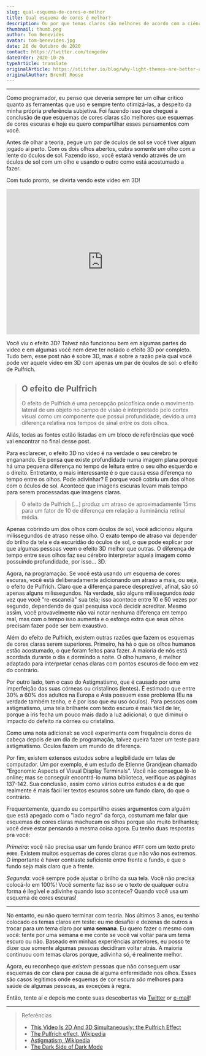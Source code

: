 ```yaml
---
slug: qual-esquema-de-cores-e-melhor
title: Qual esquema de cores é melhor?
description: Ou por que temas claros são melhores de acordo com a ciência.
thumbnail: thumb.png
author: Tom Benevides
avatar: tom-benevides.jpg
date: 26 de Outubro de 2020
contact: https://twitter.com/tongedev
dateOrder: 2020-10-26
typeArticle: translate
originalArticle: https://stitcher.io/blog/why-light-themes-are-better-according-to-science
originalAuthor: Brendt Roose
---
```

***

Como programador, eu penso que deveria sempre ter um olhar crítico quanto as ferramentas que uso e sempre tento otimizá-las, a despeito da minha própria preferência subjetiva. Foi fazendo isso que cheguei a conclusão de que esquemas de cores claras são melhores que esquemas de cores escuras  e hoje eu quero compartilhar esses pensamentos com você.

Antes de olhar a teoria, pegue um par de óculos de sol se você tiver algum jogado aí perto. Com os dois olhos abertos, cubra somente _um_ olho com a lente do óculos de sol. Fazendo isso, você estará vendo através de um óculos de sol com um olho e usando o outro como está acostumado a fazer.

Com tudo pronto, se divirta vendo este video em 3D!

<iframe width="100%" height="380" src="https://www.youtube.com/embed/IZdWlXjhMo4" frameborder="0" allow="accelerometer; autoplay; clipboard-write; encrypted-media; gyroscope; picture-in-picture" allowfullscreen></iframe>

Você viu o efeito 3D? Talvez não funcionou bem em algumas partes do video e em algumas você nem deve ter notado o efeito 3D por completo. Tudo bem, esse post não é sobre 3D, mas _é_ sobre a razão pela qual você pode ver aquele video em 3D com apenas um par de óculos de sol: o efeito de Pulfrich.

><h2>O efeito de Pulfrich</h2>
>
> O efeito de Pulfrich é uma percepção psicofísica onde o movimento lateral de um objeto no campo de visão é interpretado pelo cortex visual como um componente que possui
> profundidade, devido a uma diferença relativa nos tempos de sinal entre os dois olhos.

Aliás, todas as fontes estão listadas em um bloco de referências que você vai encontrar no final desse post.

Para esclarecer, o efeito 3D no video é na verdade o seu cérebro te enganando. Ele pensa que existe profundidade numa imagem plana porque há uma pequena diferença no tempo de leitura entre o seu olho esquerdo e o direito. Entretanto, o mais interessante é o que causa essa diferença no tempo entre os olhos. Pode adivinhar? É porque você cobriu um dos olhos com o óculos de sol. Acontece que imagens escuras levam mais tempo para serem processadas que imagens claras.

> O efeito de Pulfrich [...] produz um atraso de aproximadamente 15ms para um fator de 10 de diferença em relação a iluminância retinal média.

Apenas cobrindo um dos olhos com óculos de sol, você adicionou alguns milissegundos de atraso nesse olho. O exato tempo de atraso vai depender do brilho da tela e da escuridão do óculos de sol, o que pode explicar por que algumas pessoas veem o efeito 3D melhor que outras. O diferença de tempo entre seus olhos faz seu cérebro interpretar aquela imagem como possuindo profundidade, por isso... 3D.

Agora, na programação. Se você está usando um esquema de cores escuras, você está deliberadamente adicionando um atraso a mais, ou seja, o efeito de Pulfrich. Claro que a diferença parece desprezível, afinal, são só apenas alguns milissegundos. Na verdade, são alguns milissegundos _toda_ vez que você "re-escaneia" sua tela; isso acontece entre 10 e 50 vezes por segundo, dependendo de qual pesquisa você decidir acreditar. Mesmo assim, você provavelmente não vai notar nenhuma diferença em tempo real, mas com o tempo isso aumenta e o esforço extra que seus olhos precisam fazer pode ser bem exaustivo.

Além do efeito de Pulfrich, existem outras razões que fazem os esquemas de cores claras serem superiores. Primeiro, há há o que os olhos humanos estão acostumado, o que foram feitos para fazer. A maioria de nós está acordada durante o dia e dormindo a noite. O olho humano, é melhor adaptado para interpretar cenas claras com pontos escuros de foco em vez do contrário.

Por outro lado, tem o caso do Astigmatismo, que é causado por uma imperfeição das suas córneas ou cristalinos (lentes). É estimado que entre 30% a 60% dos adultos na Europa e Ásia possuem esse problema (Eu na verdade também tenho, e é por isso que eu uso óculos). Para pessoas com astigmatismo, uma tela brilhante com texto escuro é mais fácil de ler, porque a iris fecha um pouco mais dado a luz adicional; o que diminui o impacto do defeito na córnea ou cristalino.

Como uma nota adicional: se você experimenta com frequência dores de cabeça depois de um dia de programação, talvez queira fazer um teste para astigmatismo. Óculos fazem um mundo de diferença.

Por fim, existem extensos estudos sobre a legibilidade em telas de computador. Um por exemplo, é um estudo de Etienne Grandjean chamado "Ergonomic Aspects of Visual Display Terminals". Você não consegue lê-lo online; mas se conseguir encontrá-lo numa biblioteca, verifique as páginas 137-142. Sua conclusão, assim como vários outros estudos é a de que realmente é mais fácil ler textos escuros sobre um fundo claro, do que o contrário.

Frequentemente, quando eu compartilho esses argumentos com alguém que está apegado com o "lado negro" da força, costumam me falar que esquemas de cores claras machucam os olhos porque são muito brilhantes; você deve estar pensando a mesma coisa agora. Eu tenho duas respostas pra você:

_Primeira_: você não precisa usar um fundo branco `#FFF` com um texto preto `#000`. Existem muitos esquemas de cores claras que não vão nos extremos. O importante é haver contraste suficiente entre frente e fundo, e que o fundo seja mais claro que a frente.

_Segunda_: você sempre pode ajustar o brilho da sua tela. Você não precisa colocá-lo em 100%! Você somente faz isso se o texto de qualquer outra forma é ilegível e adivinhe quando isso acontece? Quando você usa um esquema de cores escuras!

***

No entanto, eu não quero terminar com teoria. Nos últimos 3 anos, eu tenho colocado os temas claros em teste: eu me desafiei e dezenas de outros a trocar para um tema claro por **uma semana**. Eu quero fazer o mesmo com você: tente por uma semana e me conte se você vai voltar para um tema escuro ou não. Baseado em minhas experiências anteriores, eu posso te dizer que somente algumas pessoas decidiram voltar atrás. A maioria continuou com temas claros porque, adivinha só, é realmente melhor.

Agora, eu reconheço que _existem_ pessoas que não conseguem usar esquemas de cor clara por causa de alguma enfermidade nos olhos. Esses são casos legítimos onde esquemas de cor escura _são_ melhores para saúde de algumas pessoas, as exceções à regra.

Então, tente aí e depois me conte suas descobertas via [Twitter](*https://twitter.com/tongedev) or [e-mail](mailto:tombenevides58@gmail.com)!

***

> Referências
>
> - [This Video Is 2D And 3D Simultaneously: the Pulfrich Effect](https://www.youtube.com/watch?v=Q-v4LsbFc5c)
> - [The Pulfrich effect, Wikipedia](https://en.wikipedia.org/wiki/Pulfrich_effect)
> - [Astigmatism, Wikipedia](https://en.wikipedia.org/wiki/Astigmatism)
> - [The Dark Side of Dark Mode](https://tidbits.com/2019/05/31/the-dark-side-of-dark-mode/)
